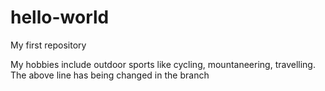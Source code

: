 # hello-world
My first repository


My hobbies include outdoor sports like cycling, mountaneering, travelling.
The above line has being changed in the branch
